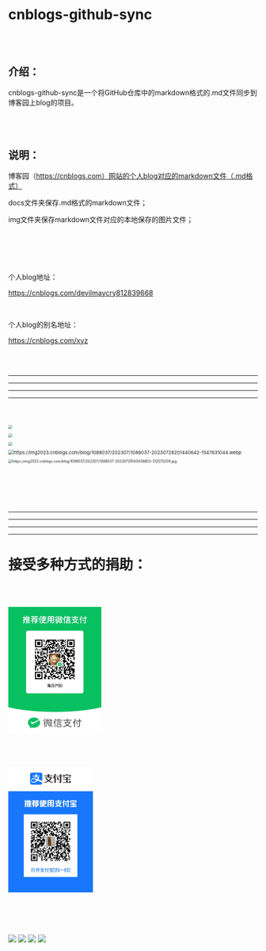 # cnblogs-github-sync



<br/>
<br/>

## 介绍：
cnblogs-github-sync是一个将GitHub仓库中的markdown格式的.md文件同步到博客园上blog的项目。
<br/>
<br/>
<br/>
<br/>

## 说明：

博客园（https://cnblogs.com）网站的个人blog对应的markdown文件（.md格式）

docs文件夹保存.md格式的markdown文件；

img文件夹保存markdown文件对应的本地保存的图片文件；

<br/>
<br/><br/>
<br/>

个人blog地址：

https://cnblogs.com/devilmaycry812839668

<br/>

个人blog的别名地址：

https://cnblogs.com/xyz

<br/>
<br/>

------

------

------

------

<br/>
<br/>

<img src="https://img2024.cnblogs.com/blog/1088037/202407/1088037-20240725222804254-537183683.jpg" style="zoom: 50%;" />
<br/>

<img src="https://img2024.cnblogs.com/blog/1088037/202403/1088037-20240319131535179-1177443677.png" style="zoom: 50%;" />
<br/>

<img src="https://img2024.cnblogs.com/blog/1088037/202402/1088037-20240223191338256-2070634660.jpg" style="zoom:50%;" />

<br/>

<img src="https://img2023.cnblogs.com/blog/1088037/202307/1088037-20230728201440642-1547631044.webp" alt="https://img2023.cnblogs.com/blog/1088037/202307/1088037-20230728201440642-1547631044.webp" style="zoom: 67%;" />

<br/>

<img src="https://img2023.cnblogs.com/blog/1088037/202307/1088037-20230729143438803-312570209.jpg" alt="https://img2023.cnblogs.com/blog/1088037/202307/1088037-20230729143438803-312570209.jpg" style="zoom:50%;" />

<br/><br/><br/><br/>

------

------

------

------



# 接受多种方式的捐助：

<br/><br/>

<img src="./img/weixin_pay.jpg" alt="微信支付" style="zoom: 25%;" />

<br/><br/>

<img src="./img/ali_pay.jpg" alt="支付宝支付" style="zoom:25%;" />

<br/><br/>
<br/>
<br/>
<img src="https://img.shields.io/badge/cnblogs-devilmaycry812839668-blue"/>
<img src="https://img.shields.io/badge/github-devilmaycry812839668-green"/>
<img src="https://img.shields.io/badge/python-3.7-yellow"/>
<img src="https://img.shields.io/badge/license-MIT-red"/>
<br/>
<br/>